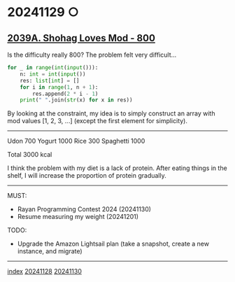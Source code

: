 <head><meta name="viewport" content="width=device-width, initial-scale=1.0, user-scalable=yes" /><meta charset="UTF-8"></head>

# 20241129 ○

## [2039A. Shohag Loves Mod - 800](https://codeforces.com/problemset/problem/2039/A)

Is the difficulty really 800? The problem felt very difficult...

```python
for _ in range(int(input())):
    n: int = int(input())
    res: list[int] = []
    for i in range(1, n + 1):
        res.append(2 * i - 1)
    print(" ".join(str(x) for x in res))
```

By looking at the constraint, my idea is to simply construct an array with mod values [1, 2, 3, ...] \(except the first element for simplicity).

---

Udon 700
Yogurt 1000
Rice 300
Spaghetti 1000

Total 3000 kcal

I think the problem with my diet is a lack of protein. After eating things in the shelf, I will increase the proportion of protein gradually.

---

MUST:

- Rayan Programming Contest 2024 (20241130)
- Resume measuring my weight (20241201)

TODO:

- Upgrade the Amazon Lightsail plan (take a snapshot, create a new instance, and migrate)

---

[index](../../index.html)
[20241128](20241128.html)
[20241130](20241130.html)
